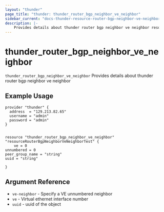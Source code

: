 ```yaml
---
layout: "thunder"
page_title: "thunder: thunder_router_bgp_neighbor_ve_neighbor"
sidebar_current: "docs-thunder-resource-router-bgp-neighbor-ve-neighbor"
description: |-
    Provides details about thunder router bgp neighbor ve neighbor resource for A10
---
```


# thunder\_router\_bgp\_neighbor\_ve\_neighbor

`thunder_router_bgp_neighbor_ve_neighbor` Provides details about thunder router bgp neighbor ve neighbor
## Example Usage


```hcl
provider "thunder" {
  address  = "129.213.82.65"
  username = "admin"
  password = "admin"
}


resource "thunder_router_bgp_neighbor_ve_neighbor" "resourceRouterBgpNeighborVeNeighborTest" {
	ve = 0
unnumbered = 0
peer_group_name = "string"
uuid = "string"
 
}

```

## Argument Reference

* `ve-neighbor` - Specify a VE unnumbered neighbor
* `ve` - Virtual ethernet interface number
* `uuid` - uuid of the object

